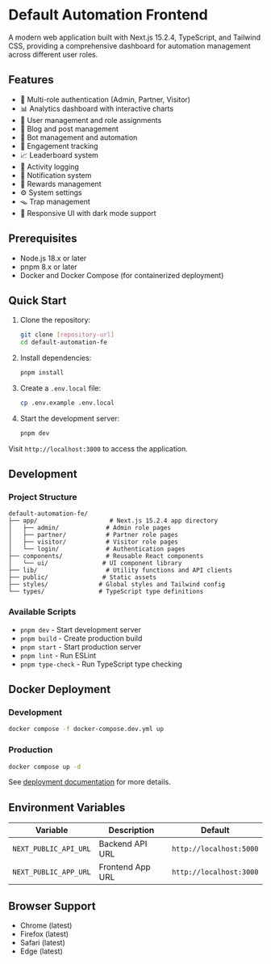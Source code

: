 # Default Automation Frontend

A modern web application built with Next.js 15.2.4, TypeScript, and Tailwind CSS, providing a comprehensive dashboard for automation management across different user roles.

## Features

- 🔐 Multi-role authentication (Admin, Partner, Visitor)
- 📊 Analytics dashboard with interactive charts
- 👥 User management and role assignments
- 📝 Blog and post management
- 🤖 Bot management and automation
- 🎯 Engagement tracking
- 📈 Leaderboard system
- 📜 Activity logging
- 🔔 Notification system
- 🎁 Rewards management
- ⚙️ System settings
- 🪤 Trap management
- 🎨 Responsive UI with dark mode support

## Prerequisites

- Node.js 18.x or later
- pnpm 8.x or later
- Docker and Docker Compose (for containerized deployment)

## Quick Start

1. Clone the repository:
   ```bash
   git clone [repository-url]
   cd default-automation-fe
   ```

2. Install dependencies:
   ```bash
   pnpm install
   ```

3. Create a `.env.local` file:
   ```bash
   cp .env.example .env.local
   ```

4. Start the development server:
   ```bash
   pnpm dev
   ```

Visit `http://localhost:3000` to access the application.

## Development

### Project Structure

```
default-automation-fe/
├── app/                    # Next.js 15.2.4 app directory
│   ├── admin/             # Admin role pages
│   ├── partner/           # Partner role pages
│   ├── visitor/           # Visitor role pages
│   └── login/             # Authentication pages
├── components/            # Reusable React components
│   └── ui/               # UI component library
├── lib/                   # Utility functions and API clients
├── public/               # Static assets
├── styles/              # Global styles and Tailwind config
└── types/               # TypeScript type definitions
```

### Available Scripts

- `pnpm dev` - Start development server
- `pnpm build` - Create production build
- `pnpm start` - Start production server
- `pnpm lint` - Run ESLint
- `pnpm type-check` - Run TypeScript type checking

## Docker Deployment

### Development

```bash
docker compose -f docker-compose.dev.yml up
```

### Production

```bash
docker compose up -d
```

See [deployment documentation](./docs/deployment.md) for more details.

## Environment Variables

| Variable | Description | Default |
|----------|-------------|---------|
| `NEXT_PUBLIC_API_URL` | Backend API URL | `http://localhost:5000` |
| `NEXT_PUBLIC_APP_URL` | Frontend App URL | `http://localhost:3000` |

## Browser Support

- Chrome (latest)
- Firefox (latest)
- Safari (latest)
- Edge (latest)

